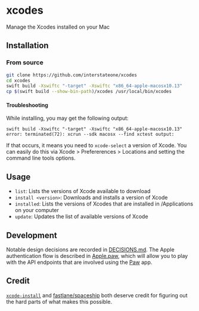 # xcodes

Manage the Xcodes installed on your Mac

## Installation

### From source

```sh
git clone https://github.com/interstateone/xcodes
cd xcodes
swift build -Xswiftc "-target" -Xswiftc "x86_64-apple-macosx10.13"
cp $(swift build --show-bin-path)/xcodes /usr/local/bin/xcodes
```

#### Troubleshooting

While installing, you may get the following output:

```
swift build -Xswiftc "-target" -Xswiftc "x86_64-apple-macosx10.13"
error: terminated(72): xcrun --sdk macosx --find xctest output:

```

If that occurs, it means you need to `xcode-select` a version of Xcode. You can easily do this via Xcode > Prefererences > Locations and setting the command line tools options. 

## Usage

- `list`: Lists the versions of Xcode available to download
- `install <version>`: Downloads and installs a version of Xcode
- `installed`: Lists the versions of Xcodes that are installed in /Applications on your computer
- `update`: Updates the list of available versions of Xcode

## Development

Notable design decisions are recorded in [DECISIONS.md](./DECISIONS.md). The Apple authentication flow is described in [Apple.paw](./Apple.paw), which will allow you to play with the API endpoints that are involved using the [Paw](https://paw.cloud) app.

## Credit

[`xcode-install`](https://github.com/xcpretty/xcode-install) and [fastlane/spaceship](https://github.com/fastlane/fastlane/tree/master/spaceship) both deserve credit for figuring out the hard parts of what makes this possible.
